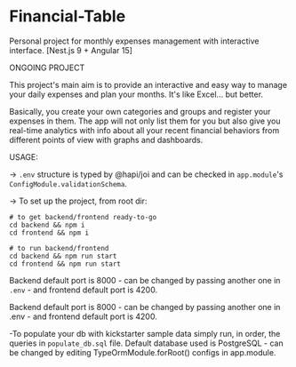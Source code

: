 # Financial-Table
Personal project for monthly expenses management with interactive interface. [Nest.js 9 + Angular 15]

ONGOING PROJECT

This project's main aim is to provide an interactive and easy way to manage your daily expenses and plan your months. It's like Excel... but better.

Basically, you create your own categories and groups and register your expenses in them. The app will not only list them for you but also give you real-time analytics with info about all your recent financial behaviors from different points of view with graphs and dashboards.

USAGE:

-> ```.env``` structure is typed by @hapi/joi and can be checked in ```app.module```'s ```ConfigModule.validationSchema```.

-> To set up the project, from root dir:
```
# to get backend/frontend ready-to-go
cd backend && npm i
cd frontend && npm i

# to run backend/frontend
cd backend && npm run start
cd frontend && npm run start
```
Backend default port is 8000 - can be changed by passing another one in ```.env``` - and frontend default port is 4200.

Backend default port is 8000 - can be changed by passing another one in .env - and frontend default port is 4200.

-To populate your db with kickstarter sample data simply run, in order, the queries in ```populate_db.sql``` file. Default database used is PostgreSQL - can be changed by editing TypeOrmModule.forRoot() configs in app.module.

